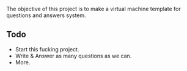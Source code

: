 The objective of this project is to make a virtual machine template for questions and answers system.

## Todo
- Start this fucking project.
- Write & Answer as many questions as we can.
- More.